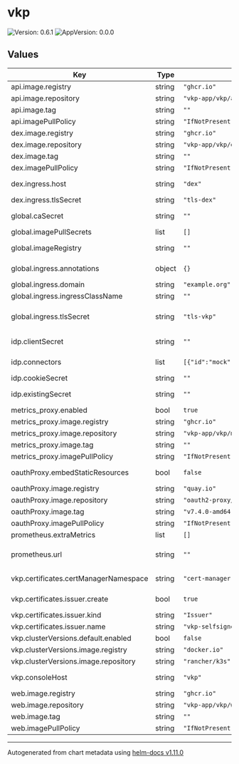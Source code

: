 # vkp

![Version: 0.6.1](https://img.shields.io/badge/Version-0.6.1-informational?style=flat-square) ![AppVersion: 0.0.0](https://img.shields.io/badge/AppVersion-0.0.0-informational?style=flat-square)

## Values

| Key | Type | Default | Description |
|-----|------|---------|-------------|
| api.image.registry | string | `"ghcr.io"` | APIServer image registry |
| api.image.repository | string | `"vkp-app/vkp/apiserver"` | API Server image repository |
| api.image.tag | string | `""` | APIServer image tag (defaults to .Chart.AppVersion) |
| api.imagePullPolicy | string | `"IfNotPresent"` | APIServer image pull policy |
| dex.image.registry | string | `"ghcr.io"` | Dex image registry |
| dex.image.repository | string | `"vkp-app/vkp/dex"` | Dex image repository |
| dex.image.tag | string | `""` | Dex image tag |
| dex.imagePullPolicy | string | `"IfNotPresent"` | Dex image pull policy |
| dex.ingress.host | string | `"dex"` | Dex host. Always includes the `global.ingress.domain` as a suffix (e.g. setting this to "foo" will result in "foo.example.org"). |
| dex.ingress.tlsSecret | string | `"tls-dex"` | Dex TLS certificate |
| global.caSecret | string | `""` | Custom Certificate Authority to use for all components. Generally this should contain a single CA, but it can support many. |
| global.imagePullSecrets | list | `[]` | Global container registry secret names as an array. |
| global.imageRegistry | string | `""` | Global container image registry. Takes priority of any `image.registry` definitions. |
| global.ingress.annotations | object | `{}` | Annotations to add to all ingress resources (e.g. cert-manager issuers) |
| global.ingress.domain | string | `"example.org"` | Base domain for components to be hosted on. |
| global.ingress.ingressClassName | string | `""` | IngressClass that will be used to implement the Ingress. |
| global.ingress.tlsSecret | string | `"tls-vkp"` | TLS certificate to use for ingress. Doesn't need to exist if cert-manager is creating it (assuming you have set your annotations correctly). |
| idp.clientSecret | string | `""` | OIDC client secret that VKP components will use to authenticate to Dex |
| idp.connectors | list | `[{"id":"mock","name":"Mock","type":"mockCallback"}]` | Dex connectors that VKP will delegate authentication to. https://dexidp.io/docs/connectors/ |
| idp.cookieSecret | string | `""` | Secret to use for the Oauth proxy cookies |
| idp.existingSecret | string | `""` | Existing secret to load credentials from. Must contain `DEX_CLIENT_SECRET` and `OAUTH2_PROXY_COOKIE_SECRET` keys |
| metrics_proxy.enabled | bool | `true` | Enable or disable the Metrics Proxy component. |
| metrics_proxy.image.registry | string | `"ghcr.io"` | Metrics Proxy image registry |
| metrics_proxy.image.repository | string | `"vkp-app/vkp/metrics-proxy"` | Metrics Proxy image repository |
| metrics_proxy.image.tag | string | `""` | Metrics Proxy image tag |
| metrics_proxy.imagePullPolicy | string | `"IfNotPresent"` | Metrics Proxy image pull policy |
| oauthProxy.embedStaticResources | bool | `false` | Whether to use embedded static files (e.g. CSS). Required to work without an internet connection. |
| oauthProxy.image.registry | string | `"quay.io"` | Oauth proxy image registry |
| oauthProxy.image.repository | string | `"oauth2-proxy/oauth2-proxy"` | Oauth proxy image repository |
| oauthProxy.image.tag | string | `"v7.4.0-amd64"` | Oauth proxy image tag |
| oauthProxy.imagePullPolicy | string | `"IfNotPresent"` | Oauth proxy image pull policy |
| prometheus.extraMetrics | list | `[]` | Additional metrics to show on the cluster overview page. |
| prometheus.url | string | `""` | Url to the prometheus instance. Embedded environment variables will be expanded e.g. `http://$PROMETHEUS_USERNAME:$PROMETHEUS_PASSWORD@prometheus:9090` |
| vkp.certificates.certManagerNamespace | string | `"cert-manager"` | Name of the Cert Manager namespace that we can use to create ClusterIssuer's |
| vkp.certificates.issuer.create | bool | `true` | Create the self-signed issuer. If disabled, you will need to ensure that the issuer already exists. |
| vkp.certificates.issuer.kind | string | `"Issuer"` | Kind (Issuer/ClusterIssuer) of the resource to bootstrap from. |
| vkp.certificates.issuer.name | string | `"vkp-selfsigned"` | Name of the Issuer/ClusterIssuer to bootstrap from. |
| vkp.clusterVersions.default.enabled | bool | `false` | Install default ClusterVersions. Disable to supply your own. |
| vkp.clusterVersions.image.registry | string | `"docker.io"` | Container registry to pull images from. |
| vkp.clusterVersions.image.repository | string | `"rancher/k3s"` | Repository containing cluster images. |
| vkp.consoleHost | string | `"vkp"` | Console host. Always includes the `global.ingress.domain` as a suffix (e.g. setting this to "foo" will result in "foo.example.org"). |
| web.image.registry | string | `"ghcr.io"` | Web image registry |
| web.image.repository | string | `"vkp-app/vkp/web"` | Web image repository |
| web.image.tag | string | `""` | Web image tag (defaults to .Chart.AppVersion) |
| web.imagePullPolicy | string | `"IfNotPresent"` | Web image pull policy |

----------------------------------------------
Autogenerated from chart metadata using [helm-docs v1.11.0](https://github.com/norwoodj/helm-docs/releases/v1.11.0)
